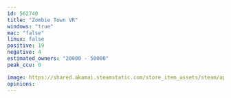 ```yaml
---
id: 562740
title: "Zombie Town VR"
windows: "true"
mac: "false"
linux: false
positive: 19
negative: 4
estimated_owners: "20000 - 50000"
peak_ccu: 0

image: https://shared.akamai.steamstatic.com/store_item_assets/steam/apps/562740/header.jpg?t=1619334832
opinions:
---
```

